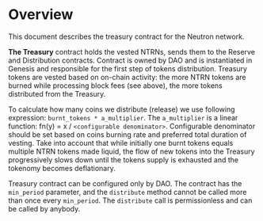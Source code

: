 # Overview

This document describes the treasury contract for the Neutron network.

**The Treasury** contract holds the vested NTRNs, sends them to the Reserve and Distribution contracts. Contract is owned by DAO and is instantiated in Genesis and responsible for the first step of tokens distribution. Treasury tokens are vested based on on-chain activity: the more NTRN tokens are burned while processing block fees (see above), the more tokens distributed from the Treasury. 

To calculate how many coins we distribute (release) we use following expression: `burnt_tokens * a_multiplier`. The `a_multiplier` is a linear function: fn(y) = x / `<configurable denominator>`. Configurable denominator should be set based on coins burning rate and preferred total duration of vesting. Take into account that while initially one burnt tokens equals multiple NTRN tokens made liquid, the flow of new tokens into the Treasury progressively slows down until the tokens supply is exhausted and the tokenomy becomes deflationary.

Treasury contract can be configured only by DAO. The contract has the `min_period` parameter, and the `distribute` method cannot be called more than once every `min_period`. The `distribute` call is permissionless and can be called by anybody.
